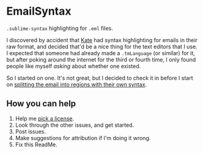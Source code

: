 # EmailSyntax
`.sublime-syntax` highlighting for `.eml` files.

I discovered by accident that [Kate][] had syntax highlighting for emails in their raw format, and decided that'd be a nice thing for the text editors that I use. I expected that someone had already made a `.tmLanguage` (or similar) for it, but after poking around the internet for the third or fourth time, I only found people like myself _asking_ about whether one existed.

So I started on one. It's not great, but I decided to check it in before I start on [splitting the email into regions with their own syntax][iss4].

## How you can help

1. Help me [pick a license][iss1].
2. Look through the other issues, and get started.
3. Post issues.
4. Make suggestions for attribution if I'm doing it wrong.
5. Fix this ReadMe.

[kate]: http://kate-editor.org/
[iss1]: https://github.com/michaelblyons/EmailSyntax/issues/1
[iss4]: https://github.com/michaelblyons/EmailSyntax/issues/4

